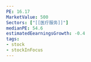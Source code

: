 ```yaml
---
PE: 16.17
MarketValue: 500
Sectors: ["[[医疗服务]]"]
medianPE: 54.6
estimatedEearningsGrowth: -0.4
tags:
- stock
- stockInFocus 
---
```


